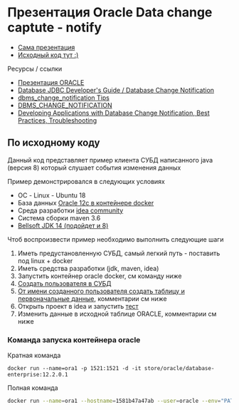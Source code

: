 Презентация Oracle Data change captute - notify
===============================================

* [Сама презентация](https://github.com/gochaorg/samples/blob/master/oracle-db-change-notif2/doc/pres.pdf)
* [Исходный код тут :)](https://github.com/gochaorg/samples/tree/master/oracle-db-change-notif2)

Ресурсы / ссылки

* [Презентация ORACLE](http://www.oraclebi.ru/files/presentations/imelnikov/ChangeNotification.pdf)
* [Database JDBC Developer's Guide / Database Change Notification](https://docs.oracle.com/cd/E11882_01/java.112/e16548/dbchgnf.htm#JJDBC28815)
* [dbms_change_notification Tips](http://www.dba-oracle.com/t_packages_dbms_change_notification.htm)
* [DBMS_CHANGE_NOTIFICATION](https://docs.oracle.com/cd/B19306_01/appdev.102/b14258/d_chngnt.htm#BABEECBE)
* [Developing Applications with Database Change Notification, Best Practices, Troubleshooting](https://docs.oracle.com/cd/B19306_01/B14251_01/adfns_dcn.htm#ADFNS1020)

По исходному коду
-----------------

Данный код представляет пример клиента СУБД написанного java (версия 8) который слушает события изменения данных

Пример демонстрировался в следующих условиях

* ОС - Linux - Ubuntu 18
* База данных [Oracle 12c в контейнере docker](https://hub.docker.com/_/oracle-database-enterprise-edition)
* Среда разработки [idea community](https://www.jetbrains.com/ru-ru/idea/)
* Система сборки maven 3.6
* [Bellsoft JDK 14 (подойдет и 8)](https://bell-sw.com/pages/java-14/)

Чтоб воспроизвести пример необходимо выполнить следующие шаги

1. Иметь предустановленную СУБД, самый легкий путь - поставить под linux + docker
2. Иметь средства разработки (jdk, maven, idea)
3. Запустить контейнер oracle docker, см команду ниже
4. [Создать пользователя в СУБД](https://github.com/gochaorg/samples/blob/master/oracle-db-change-notif2/src/main/resources/create_user.sql)
5. [От имени созданного пользователя создать таблицу и первоначальные данные](https://github.com/gochaorg/samples/blob/master/oracle-db-change-notif2/src/main/resources/create_table.sql), комментарии см ниже
6. Открыть проект в idea и запустить [тест](https://github.com/gochaorg/samples/blob/master/oracle-db-change-notif2/src/test/java/xyz/cofe/sample/oranotif/OraNotifMainTest.java)
7. Изменить данные в исходной таблице ORACLE, комментарии см ниже

### Команда запуска контейнера oracle

Кратная команда

```
docker run --name=ora1 -p 1521:1521 -d -it store/oracle/database-enterprise:12.2.0.1 
```

Полная команда

```bash
docker run --name=ora1 --hostname=1581b47a47ab --user=oracle --env="PATH=/usr/local/sbin:/usr/local/bin:/usr/sbin:/usr/bin:/sbin:/bin" --env="ORACLE_HOME=/u01/app/oracle/product/12.2.0/dbhome_1" --env="ORACLE_SID=ORCL" --volume="/ORCL" -p 1521:1521 --restart=no --detach=true -t store/oracle/database-enterprise:12.2.0.1 /bin/sh -c '/bin/bash /home/oracle/setup/dockerInit.sh
```
